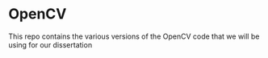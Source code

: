 # OpenCV

This repo contains the various versions of the OpenCV code that we will be using for our dissertation
